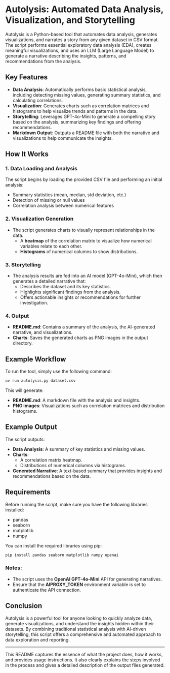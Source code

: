 
# Autolysis: Automated Data Analysis, Visualization, and Storytelling

Autolysis is a Python-based tool that automates data analysis, generates visualizations, and narrates a story from any given dataset in CSV format. The script performs essential exploratory data analysis (EDA), creates meaningful visualizations, and uses an LLM (Large Language Model) to generate a narrative describing the insights, patterns, and recommendations from the analysis.

## Key Features
- **Data Analysis**: Automatically performs basic statistical analysis, including detecting missing values, generating summary statistics, and calculating correlations.
- **Visualization**: Generates charts such as correlation matrices and histograms to help visualize trends and patterns in the data.
- **Storytelling**: Leverages GPT-4o-Mini to generate a compelling story based on the analysis, summarizing key findings and offering recommendations.
- **Markdown Output**: Outputs a README file with both the narrative and visualizations to help communicate the insights.

## How It Works
### 1. Data Loading and Analysis
The script begins by loading the provided CSV file and performing an initial analysis:
- Summary statistics (mean, median, std deviation, etc.)
- Detection of missing or null values
- Correlation analysis between numerical features

### 2. Visualization Generation
- The script generates charts to visually represent relationships in the data.
    - A **heatmap** of the correlation matrix to visualize how numerical variables relate to each other.
    - **Histograms** of numerical columns to show distributions.

### 3. Storytelling
- The analysis results are fed into an AI model (GPT-4o-Mini), which then generates a detailed narrative that:
    - Describes the dataset and its key statistics.
    - Highlights significant findings from the analysis.
    - Offers actionable insights or recommendations for further investigation.

### 4. Output
- **README.md**: Contains a summary of the analysis, the AI-generated narrative, and visualizations.
- **Charts**: Saves the generated charts as PNG images in the output directory.
  
## Example Workflow
To run the tool, simply use the following command:

```bash
uv run autolysis.py dataset.csv
```

This will generate:
- **README.md**: A markdown file with the analysis and insights.
- **PNG images**: Visualizations such as correlation matrices and distribution histograms.

## Example Output
The script outputs:
- **Data Analysis**: A summary of key statistics and missing values.
- **Charts**:
  - A correlation matrix heatmap.
  - Distributions of numerical columns via histograms.
- **Generated Narrative**: A text-based summary that provides insights and recommendations based on the data.

## Requirements
Before running the script, make sure you have the following libraries installed:
- pandas
- seaborn
- matplotlib
- numpy

You can install the required libraries using pip:
```bash
pip install pandas seaborn matplotlib numpy openai
```

### Notes:
- The script uses the **OpenAI GPT-4o-Mini** API for generating narratives.
- Ensure that the **AIPROXY_TOKEN** environment variable is set to authenticate the API connection.

## Conclusion
Autolysis is a powerful tool for anyone looking to quickly analyze data, generate visualizations, and understand the insights hidden within their datasets. By combining traditional statistical analysis with AI-driven storytelling, this script offers a comprehensive and automated approach to data exploration and reporting.

---

This README captures the essence of what the project does, how it works, and provides usage instructions. It also clearly explains the steps involved in the process and gives a detailed description of the output files generated.
